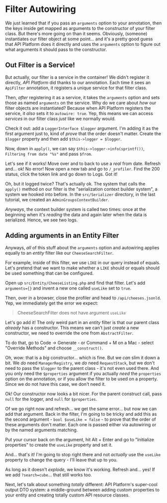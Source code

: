 # Filter Autowiring

We just learned that if you pass an `arguments` option to your annotation, then
the keys inside get mapped as arguments to the constructor of your filter class.
But there's more going on than it seems. Obviously, (someone) instantiates our
filter object at some point... and it's a pretty good guess that API Platform
does it directly and uses the `arguments` option to figure out what arguments it
should pass to the constructor.

## Out Filter is a Service!

But actually, our filter is a service in the container! We didn't register it
directly, *API Platform* did thanks to our annotation. Each time it sees an
`ApiFilter` annotation, it registers a unique service for that filter class.

Then, *after* registering it as a service, it takes the `arguments` option and
sets those as named `arguments` on the service. Why do we care about *how* our
filter objects are instantiated? Because when API Platform registers the service,
it *also* sets it to `autowire: true`. Yep, this means we can access *services*
in our filter class *just* like we normally would.

Check it out: add a `LoggerInterface $logger` argument. I'm adding it as the
first argument just to, kind of *prove* that the order doesn't matter. Create
the `$logger` property and then add `$this->logger = $logger`.

Now, down in `apply()`, we can say
`$this->logger->info(sprintf())`, `Filtering from date "%s"` and pass `$from`.

Let's see if it works! Move over and to back to use a *real* from date. Refresh
and... ok! No error! Now open a new tab and go to `/_profiler`. Find the
200 status, click the token link and go down to Logs. Got it!

Oh, but it logged twice? That's actually ok. The system that calls the `apply()`
method on our filter is the "serialization context builder system", a system
we hooked into before. In the `src/Serializer` directory, in the last tutorial,
we created an `AdminGroupsContextBuilder`.

*Anyways*, the context builder system is called two times: once at the beginning
when it's *reading* the data and again later when the data is serialized. Hence,
we see two logs.

## Adding arguments in an Entity Filter

Anyways, *all* of this stuff about the `arguments` option and autowiring applies
equally to an *entity* filter like our `CheeseSearchFilter`.

For example, inside of this filter, we use `LIKE` in our query instead of equals.
Let's pretend that we want to make whether a `LIKE` should or equals should be used
something that can be configured.

Open up `src/Entity/CheeseListing.php` and find that filter. Let's add
`arguments={}` and invent a new one called `useLike` set to `true`.

Then, over in a browser, close the profiler and head to `/api/cheeses.jsonld`.
Yep, we immediately get the error we expect:

> CheeseSearchFilter does not have argument `useLike`

Let's go add it! The only weird part in an *entity* filter is that our parent class
*already* has a constructor. This means we can't just *create* a new constructor,
we need to override the one from `AbstractFilter`.

To do that, go to Code -> Generate - or Command + M on a Mac - select "Override
Methods" and choose `__construct()`.

Oh, wow: that is a *big* constructor... which is fine. But we *can* slim it down
a bit. We *do* need `ManagerRegistry`, we *do* need `RequestStack`, but we don't
need to pass the `$logger` to the parent class - it's not even used there. And
you only need the `$properties` argument if you actually *need* the `properties`
option on the annotation, or if you allow the filter to be used on a property.
Since we do not have this case, we don't need it.

Ok! Our constructor now looks a bit nicer. For the parent construct call, pass
`null` for the logger, and `null` for `$properties`.

Of we go right now and refresh... we get the same error... but now we can add that
argument. Back in the filter, I'm going to be tricky and add this as the second
argument - `bool $useLike = false` - to prove that the order of these arguments
don't matter. Each one is passed either via autowiring or by the named arguments
matching.

Put your cursor back on the argument, hit Alt + Enter and go to "Initialize
properties" to create the `useLike` property and set it.

And... that's it! I'm going to stop right there and not *actually* use the
`useLike` property to change the query - I'll leave that up to you.

As long as it doesn't *explode*, we know it's working. Refresh and... yes! If we
add `?search=cube`... that still works too.

Next, let's talk about something *totally* different: API Platform's super-cool
output DTO system: a middle-ground between adding custom properties to your entity
and creating totally custom API resource classes.
